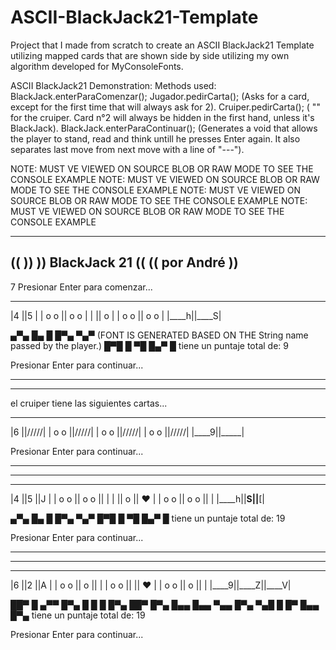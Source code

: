 # ASCII-BlackJack21-Template
Project that I made from scratch to create an ASCII BlackJack21 Template utilizing mapped cards that are shown side by side utilizing my own algorithm developed for MyConsoleFonts.


ASCII BlackJack21 Demonstration: 
Methods used: BlackJack.enterParaComenzar();
              Jugador.pedirCarta(); (Asks for a card, except for the first time that will always ask for 2).
              Cruiper.pedirCarta(); ( "" for the cruiper. Card n°2 will always be hidden in the first hand, unless it's BlackJack).
              BlackJack.enterParaContinuar(); (Generates a void that allows the player to stand, read and think untill he presses Enter again. It also
                                               separates last move from next move with a line of "---").
                                               

NOTE: MUST VE VIEWED ON SOURCE BLOB OR RAW MODE TO SEE THE CONSOLE EXAMPLE
NOTE: MUST VE VIEWED ON SOURCE BLOB OR RAW MODE TO SEE THE CONSOLE EXAMPLE
NOTE: MUST VE VIEWED ON SOURCE BLOB OR RAW MODE TO SEE THE CONSOLE EXAMPLE
NOTE: MUST VE VIEWED ON SOURCE BLOB OR RAW MODE TO SEE THE CONSOLE EXAMPLE


 ________________  
((                ))
)) BlackJack 21 (( 
((   por André    ))
 ----------------  

7 Presionar Enter para comenzar...

 _____  _____ 
|4    ||5    |
| o o || o o |
|     ||  o  |
| o o || o o |
|____h||____S|

▄▀▄ █▄ █ █▀▄ ▀▄▀ (FONT IS GENERATED BASED ON THE String name passed by the player.)
█▀█ █ ▀█ █▄▀  █  tiene un puntaje total de: 9


Presionar Enter para continuar...
________________________________________________
________________________________________________

el cruiper tiene las siguientes cartas...
 _____  _____ 
|6    ||/////|
| o o ||/////|
| o o ||/////|
| o o ||/////|
|____9||_____|

Presionar Enter para continuar...
________________________________________________
________________________________________________

 _____  _____  _____ 
|4    ||5    ||J    |
| o o || o o ||     |
|     ||  o  ||  ♥  |
| o o || o o ||     |
|____h||____S||____[|

▄▀▄ █▄ █ █▀▄ ▀▄▀ 
█▀█ █ ▀█ █▄▀  █  tiene un puntaje total de: 19

Presionar Enter para continuar...

________________________________________________
________________________________________________

 _____  _____  _____ 
|6    ||2    ||A    |
| o o ||  o  ||     |
| o o ||     ||  ♥  |
| o o ||  o  ||     |
|____9||____Z||____V|

██▀ █    ▄▀▀ █▀▄ █ █ █ █▀▄ ██▀ █▀▄ 
█▄▄ █▄▄  ▀▄▄ █▀▄ ▀▄█ █ █▀  █▄▄ █▀▄  tiene un puntaje total de: 19

Presionar Enter para continuar...
